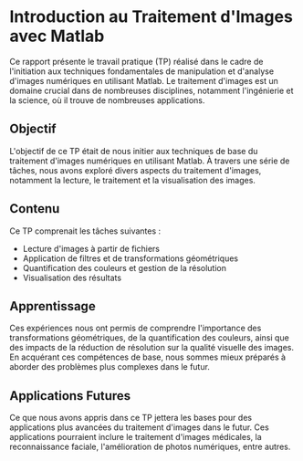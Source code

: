  # Introduction au Traitement d'Images avec Matlab

Ce rapport présente le travail pratique (TP) réalisé dans le cadre de l'initiation aux techniques fondamentales de manipulation et d'analyse d'images numériques en utilisant Matlab. Le traitement d'images est un domaine crucial dans de nombreuses disciplines, notamment l'ingénierie et la science, où il trouve de nombreuses applications.

## Objectif

L'objectif de ce TP était de nous initier aux techniques de base du traitement d'images numériques en utilisant Matlab. À travers une série de tâches, nous avons exploré divers aspects du traitement d'images, notamment la lecture, le traitement et la visualisation des images.

## Contenu

Ce TP comprenait les tâches suivantes :

- Lecture d'images à partir de fichiers
- Application de filtres et de transformations géométriques
- Quantification des couleurs et gestion de la résolution
- Visualisation des résultats

## Apprentissage

Ces expériences nous ont permis de comprendre l'importance des transformations géométriques, de la quantification des couleurs, ainsi que des impacts de la réduction de résolution sur la qualité visuelle des images. En acquérant ces compétences de base, nous sommes mieux préparés à aborder des problèmes plus complexes dans le futur.

## Applications Futures

Ce que nous avons appris dans ce TP jettera les bases pour des applications plus avancées du traitement d'images dans le futur. Ces applications pourraient inclure le traitement d'images médicales, la reconnaissance faciale, l'amélioration de photos numériques, entre autres.

